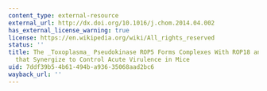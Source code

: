 ```yaml
---
content_type: external-resource
external_url: http://dx.doi.org/10.1016/j.chom.2014.04.002
has_external_license_warning: true
license: https://en.wikipedia.org/wiki/All_rights_reserved
status: ''
title: The _Toxoplasma_ Pseudokinase ROP5 Forms Complexes With ROP18 and ROP17 Kinases
  that Synergize to Control Acute Virulence in Mice
uid: 7ddf39b5-4b61-494b-a936-35068aad2bc6
wayback_url: ''
---
```

